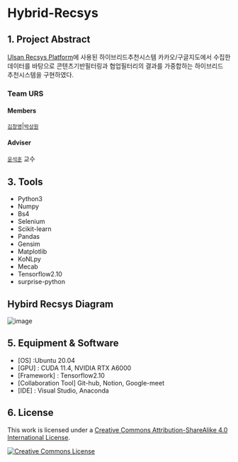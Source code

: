 # Hybrid-Recsys

## 1. Project Abstract

[Ulsan Recsys Platform](https://github.com/TEAM-URS/Ulsan-Recsys-Web)에 사용된 하이브리드추천시스템
카카오/구글지도에서 수집한 데이터를 바탕으로 콘텐츠기반필터링과 협업필터리의 결과를 가중합하는 하이브리드 추천시스템을 구현하였다.

### Team URS

#### Members  
[`김창영`](https://github.com/ChangZero)|[`박상원`](https://github.com/pass0210)

#### Adviser
[`윤석훈`](https://sites.google.com/view/amnl-uou/home) 교수

## 3. Tools
- Python3
- Numpy
- Bs4
- Selenium
- Scikit-learn
- Pandas
- Gensim
- Matplotlib
- KoNLpy
- Mecab
- Tensorflow2.10
- surprise-python

## Hybird Recsys Diagram
![image](https://github.com/TEAM-URS/Hybrid-Recsys/assets/97018869/300504b8-6a1a-4cf7-aa09-459b485786e8)


## 5. Equipment & Software
- [OS] :Ubuntu 20.04
- [GPU] : CUDA 11.4, NVIDIA RTX A6000
- [Framework] : Tensorflow2.10
- [Collaboration Tool] Git-hub, Notion, Google-meet
- [IDE] : Visual Studio, Anaconda

## 6. License

This work is licensed under a <a rel="license" href="http://creativecommons.org/licenses/by-sa/4.0/">Creative Commons Attribution-ShareAlike 4.0 International License</a>.

<a rel="license" href="http://creativecommons.org/licenses/by-sa/4.0/"><img alt="Creative Commons License" style="border-width:0" src="https://i.creativecommons.org/l/by-sa/4.0/88x31.png" /></a><br />
